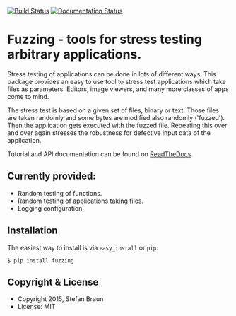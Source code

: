 [![Build Status](https://travis-ci.org/stbraun/fuzzing.svg?branch=develop)](https://travis-ci.org/stbraun/fuzzing) [![Documentation Status](https://readthedocs.org/projects/fuzzing/badge/?version=latest)](https://readthedocs.org/projects/fuzzing/?badge=latest)


Fuzzing - tools for stress testing arbitrary applications.
==========================================================


Stress testing of applications can be done in lots of different ways.
This package provides an easy to use tool to stress test applications which take files
as parameters. Editors, image viewers, and many more classes of apps come to mind.

The stress test is based on a given set of files, binary or text. Those files are taken
randomly and some bytes are modified also randomly ('fuzzed'). Then the application gets
executed with the fuzzed file. Repeating this over and over again stresses the robustness
for defective input data of the application.

Tutorial and API documentation can be found on [ReadTheDocs](https://readthedocs.org/projects/fuzzing/).

Currently provided:
-------------------

  * Random testing of functions.
  * Random testing of applications taking files.
  * Logging configuration.

Installation
------------

The easiest way to install is via ``easy_install`` or ``pip``:

    $ pip install fuzzing



Copyright & License
-------------------

  * Copyright 2015, Stefan Braun
  * License: MIT

